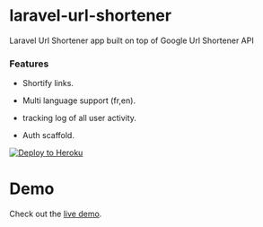 # laravel-url-shortener
Laravel Url Shortener app built on top of Google Url Shortener API

### Features

+ Shortify links.

+ Multi language support (fr,en).

+ tracking log of all user activity.

+ Auth scaffold.

[![Deploy to Heroku](https://www.herokucdn.com/deploy/button.png)](https://heroku.com/deploy)

# Demo

Check out the [live demo](http://fathomless-harbor-99649.herokuapp.com).


